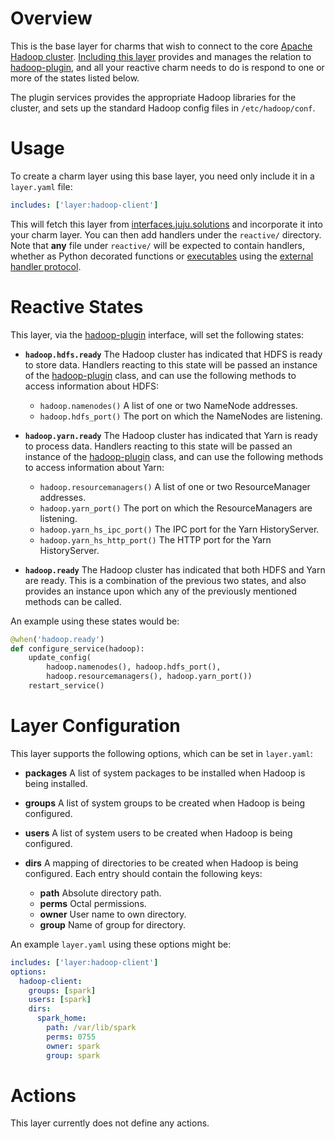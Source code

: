 # Overview

This is the base layer for charms that wish to connect to the core
[Apache Hadoop cluster][hadoop-core].  [Including this layer][building]
provides and manages the relation to [hadoop-plugin][], and all your reactive
charm needs to do is respond to one or more of the states listed below.

The plugin services provides the appropriate Hadoop libraries for the cluster,
and sets up the standard Hadoop config files in `/etc/hadoop/conf`.

# Usage

To create a charm layer using this base layer, you need only include it in
a `layer.yaml` file:

```yaml
includes: ['layer:hadoop-client']
```

This will fetch this layer from [interfaces.juju.solutions][] and incorporate
it into your charm layer.  You can then add handlers under the `reactive/`
directory.  Note that **any** file under `reactive/` will be expected to
contain handlers, whether as Python decorated functions or [executables][non-python]
using the [external handler protocol][].


# Reactive States

This layer, via the [hadoop-plugin][] interface, will set the following states:

  * **`hadoop.hdfs.ready`**  The Hadoop cluster has indicated that HDFS is ready
    to store data.  Handlers reacting to this state will be passed an instance
    of the [hadoop-plugin][] class, and can use the following methods to access
    information about HDFS:

    * `hadoop.namenodes()` A list of one or two NameNode addresses.
    * `hadoop.hdfs_port()` The port on which the NameNodes are listening.

  * **`hadoop.yarn.ready`**  The Hadoop cluster has indicated that Yarn is ready
    to process data.  Handlers reacting to this state will be passed an instance
    of the [hadoop-plugin][] class, and can use the following methods to access
    information about Yarn:

    * `hadoop.resourcemanagers()` A list of one or two ResourceManager addresses.
    * `hadoop.yarn_port()` The port on which the ResourceManagers are listening.
    * `hadoop.yarn_hs_ipc_port()` The IPC port for the Yarn HistoryServer.
    * `hadoop.yarn_hs_http_port()` The HTTP port for the Yarn HistoryServer.

  * **`hadoop.ready`**  The Hadoop cluster has indicated that both HDFS and Yarn
    are ready.  This is a combination of the previous two states, and also provides
    an instance upon which any of the previously mentioned methods can be called.

An example using these states would be:

```python
@when('hadoop.ready')
def configure_service(hadoop):
    update_config(
        hadoop.namenodes(), hadoop.hdfs_port(),
        hadoop.resourcemanagers(), hadoop.yarn_port())
    restart_service()
```


# Layer Configuration

This layer supports the following options, which can be set in `layer.yaml`:

  * **packages**  A list of system packages to be installed when Hadoop is
    being installed.

  * **groups**  A list of system groups to be created when Hadoop is being
    configured.

  * **users**  A list of system users to be created when Hadoop is being
    configured.

  * **dirs**  A mapping of directories to be created when Hadoop is being
    configured.  Each entry should contain the following keys:

    * **path**  Absolute directory path.
    * **perms**  Octal permissions.
    * **owner**  User name to own directory.
    * **group**  Name of group for directory.

An example `layer.yaml` using these options might be:

```yaml
includes: ['layer:hadoop-client']
options:
  hadoop-client:
    groups: [spark]
    users: [spark]
    dirs:
      spark_home:
        path: /var/lib/spark
        perms: 0755
        owner: spark
        group: spark
```


# Actions

This layer currently does not define any actions.


[hadoop-core]: https://jujucharms.com/apache-core-batch-processing/
[building]: https://jujucharms.com/docs/devel/authors-charm-building
[interfaces.juju.solutions]: http://interfaces.juju.solutions/
[non-python]: https://pythonhosted.org/charms.reactive/#non-python-reactive-handlers
[external handler protocol]: https://pythonhosted.org/charms.reactive/charms.reactive.bus.html#charms.reactive.bus.ExternalHandler
[`data_changed`]: https://pythonhosted.org/charms.reactive/charms.reactive.helpers.html#charms.reactive.helpers.data_changed
[hadoop-plugin]: https://github.com/juju-solutions/interface-hadoop-plugin

